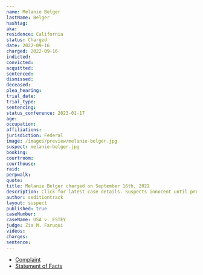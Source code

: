 ```yaml
---
name: Melanie Belger
lastName: Belger
hashtag:
aka:
residence: California
status: Charged
date: 2022-09-16
charged: 2022-09-16
indicted:
convicted:
acquitted:
sentenced:
dismissed:
deceased:
plea_hearing:
trial_date:
trial_type:
sentencing:
status_conference: 2023-01-17
age:
occupation:
affiliations:
jurisdiction: Federal
image: /images/preview/melanie-belger.jpg
suspect: melanie-belger.jpg
booking:
courtroom:
courthouse:
raid:
perpwalk:
quote:
title: Melanie Belger charged on September 16th, 2022
description: Click for latest case details. Suspects innocent until proven guilty.
author: seditiontrack
layout: suspect
published: true
caseNumber: 
caseName: USA v. ESTEY
judge: Zia M. Faruqui
videos:
charges:
sentence:
---
```

- [Complaint](https://www.justice.gov/usao-dc/case-multi-defendant/file/1537996/download)
- [Statement of Facts](https://www.justice.gov/usao-dc/case-multi-defendant/file/1538001/download)
